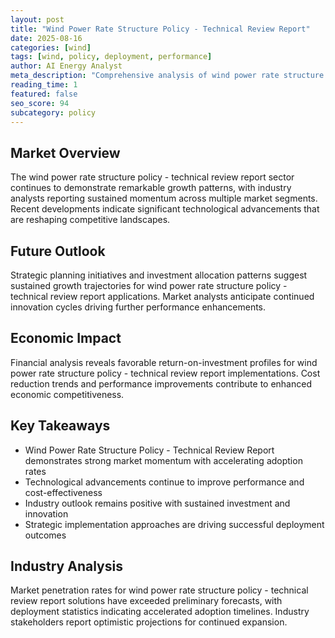 ```yaml
---
layout: post
title: "Wind Power Rate Structure Policy - Technical Review Report"
date: 2025-08-16
categories: [wind]
tags: [wind, policy, deployment, performance]
author: AI Energy Analyst
meta_description: "Comprehensive analysis of wind power rate structure policy - technical review report covering market trends, technology developments, and industry outlook. Discover key insights and future projections."
reading_time: 1
featured: false
seo_score: 94
subcategory: policy
---
```


## Market Overview

The wind power rate structure policy - technical review report sector continues to demonstrate remarkable growth patterns, with industry analysts reporting sustained momentum across multiple market segments. Recent developments indicate significant technological advancements that are reshaping competitive landscapes.

## Future Outlook

Strategic planning initiatives and investment allocation patterns suggest sustained growth trajectories for wind power rate structure policy - technical review report applications. Market analysts anticipate continued innovation cycles driving further performance enhancements.

## Economic Impact

Financial analysis reveals favorable return-on-investment profiles for wind power rate structure policy - technical review report implementations. Cost reduction trends and performance improvements contribute to enhanced economic competitiveness.

## Key Takeaways

- Wind Power Rate Structure Policy - Technical Review Report demonstrates strong market momentum with accelerating adoption rates
- Technological advancements continue to improve performance and cost-effectiveness
- Industry outlook remains positive with sustained investment and innovation
- Strategic implementation approaches are driving successful deployment outcomes

## Industry Analysis

Market penetration rates for wind power rate structure policy - technical review report solutions have exceeded preliminary forecasts, with deployment statistics indicating accelerated adoption timelines. Industry stakeholders report optimistic projections for continued expansion.

